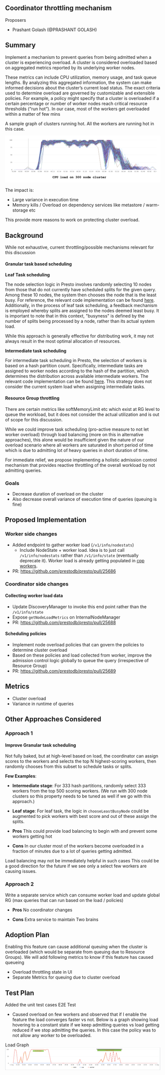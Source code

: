 ## Coordinator throttling mechanism

Proposers

* Prashant Golash (@PRASHANT GOLASH)


## Summary

Implement a mechanism to prevent queries from being admitted when a cluster is experiencing overload. 
A cluster is considered overloaded based on aggregated metrics reported by its underlying worker nodes. 

These metrics can include CPU utilization, memory usage, and task queue lengths. By analyzing this aggregated information, the system can make informed decisions about the cluster’s current load status.
The exact criteria used to determine overload are governed by customizable and extensible policies. For example, a policy might specify that a cluster is overloaded if a certain percentage or number of worker nodes reach critical resource thresholds (“run hot”).
In our case, most of the workers get overloaded within a matter of few mins

A sample graph of clusters running hot. All the workers are running hot in this case.

![Design diagram](RFC-0011/cpuload.png)

The impact is:

- Large variance in execution time
- Memory kills / Overload on dependency services like metastore / warm-storage etc 

This provide more reasons to work on protecting cluster overload.

## Background

While not exhaustive, current throttling/possible mechanisms relevant for this discussion

#### Granular task based scheduling

**Leaf Task scheduling**

The node selection logic in Presto involves randomly selecting 10 nodes from those that do not currently have scheduled splits for the given query. Among these 10 nodes, the system then chooses the node that is the least busy. For reference, the relevant code implementation can be found [here](https://github.com/prestodb/presto/blob/master/presto-main-base/src/main/java/com/facebook/presto/execution/scheduler/nodeSelection/SimpleNodeSelector.java#L182).
Additionally, in the process of leaf task scheduling, a feedback mechanism is employed whereby splits are assigned to the nodes deemed least busy. It is important to note that in this context, "busyness" is defined by the number of splits being processed by a node, rather than its actual system load. 

While this approach is generally effective for distributing work, it may not always result in the most optimal allocation of resources.

**Intermediate task scheduling**

For intermediate task scheduling in Presto, the selection of workers is based on a hash partition count. Specifically, intermediate tasks are assigned to worker nodes according to the hash of the partition, which determines the distribution across available intermediate workers. The relevant code implementation can be found [here](https://github.com/prestodb/presto/blob/master/presto-main-base/src/main/java/com/facebook/presto/sql/planner/SystemPartitioningHandle.java#L164).
This strategy does not consider the current system load when assigning intermediate tasks. 

#### Resource Group throttling
There are certain metrics like softMemoryLimit etc which exist at RG level to queue the workload, but it does not consider the actual utilization and is out of scope for this discussion.


While we could improve task scheduling (pro-active measure to not let worker overload) through load balancing (more on this in alternative approaches), this alone would be insufficient given the nature of our overload scenario where all workers are saturated in short period of time which is due to admitting lot of heavy queries in short duration of time. 

For immediate relief, we propose implementing a holistic admission control mechanism that provides reactive throttling of the overall workload by not admitting queries.

### Goals
- Decrease duration of overload on the cluster
- Also decrease overall variance of execution time of queries (queuing is fine)

## Proposed Implementation
### Worker side changes
- Added endpoint to gather worker load (`/v1/info/nodestats`)
  - Include NodeState + worker load. Idea is to just call `/v1/info/nodestats` rather than `/v1/info/state` (eventually deprecate it). Worker load is already getting populated in [cpp workers](https://github.com/prestodb/presto/blob/master/presto-native-execution/presto_cpp/main/PrestoServer.cpp#L1537).  
- PR: https://github.com/prestodb/presto/pull/25686

### Coordinator side changes
#### Collecting worker load data
  - Update DiscoveryManager to invoke this end point rather than the `/v1/info/state`
  - Expose `getNodeLoadMetrics` on InternalNodeManager
  - PR: https://github.com/prestodb/presto/pull/25688 
#### Scheduling policies
  - Implement node overload policies that can govern the policies to determine cluster overload
  - Based on these policies and load collected from worker, improve the admission control logic globally to queue the query (irrespective of Resource Group)
  - PR: https://github.com/prestodb/presto/pull/25689 


## Metrics

- Cluster overload
- Variance in runtime of queries


## Other Approaches Considered

### Approach 1
#### Improve Granular task scheduling
Not fully baked, but at high-level based on load, the coordinator can assign scores to the workers and selects the top N highest-scoring workers, then randomly chooses from this subset to schedule tasks or splits.

**Few Examples**:
- **Intermediate stage**: For 333 hash partitions, randomly select 333 workers from the top 500 scoring workers. (We run with 300 node clusters so this property needs to be tuned as well if we go with this approach.)
- **Leaf stage**: For leaf task, the logic in `chooseLeastBusyNode` could be augmented to pick workers with best score and out of these assign the splits.


- **Pros**
This could provide load balancing to begin with and prevent some workers getting hot

- **Cons**
In our cluster most of the workers become overloaded in a fraction of minutes due to a lot of queries getting admitted. 

Load balancing may not be immediately helpful in such cases
This could be a good direction for the future if we see only a select few workers are causing issues.

### Approach 2
Write a separate service which can consume worker load and update global RG (max queries that can run based on the load / policies)

- **Pros**
No coordinator changes

- **Cons**
Extra service to maintain
Two brains


## Adoption Plan
Enabling this feature can cause additional queuing when the cluster is overloaded (which would be separate from queuing due to Resource Groups).
We will add following metrics to know if this feature has caused queueing

- Overload throttling state in UI
- Separate Metrics for queuing due to cluster overload 



## Test Plan
Added the unit test cases
E2E Test

- Caused overload on few workers and observed that if I enable the feature the load converges faster
vs not. Below is a graph showing  load hovering to a constant state if we keep admitting queries vs load getting
reduced if we stop admitting the queries. In this case the policy was to not allow any worker to be overloaded.

Load Graph
![Design diagram](RFC-0011/load.png)

